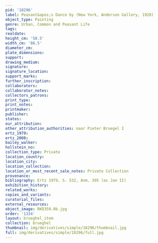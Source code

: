 ```yaml
---
pid: '18296'
label: Peasant&apos;s Dance by (New York, Anderson Gallery, 1928)
object_type: Painting
genre: Urban, Common and Peasant Life
tags: 
realdate: 
height_cm: '58.5'
width_cm: '86.5'
diameter_cm: 
plate_dimensions: 
support: 
drawing_medium: 
signature: 
signature_location: 
support_marks: 
further_inscription: 
collaborators: 
collaborator_notes: 
collectors_patrons: 
print_type: 
print_notes: 
printmaker: 
publisher: 
states: 
our_attribution: 
other_attribution_authorities: naar Pieter Bruegel I
ertz_1979: 
ertz_2008: 
bailey_walker: 
hollstein_no: 
collection_type: Private
location_country: 
location_city: 
location_collection: 
location_or_most_recent_sale_notes: Private Collection
provenance: 
bibliography: Ertz 1979, S. 532, Anm. 395 (as Jan II)
exhibition_history: 
related_works: 
copies_and_variants: 
curatorial_files: 
external_resources: 
object_image: RKD359.0b.jpg
order: '1334'
layout: brueghel_item
collection: brueghel
thumbnail: img/derivatives/simple/18296/thumbnail.jpg
full: img/derivatives/simple/18296/full.jpg
---
```


